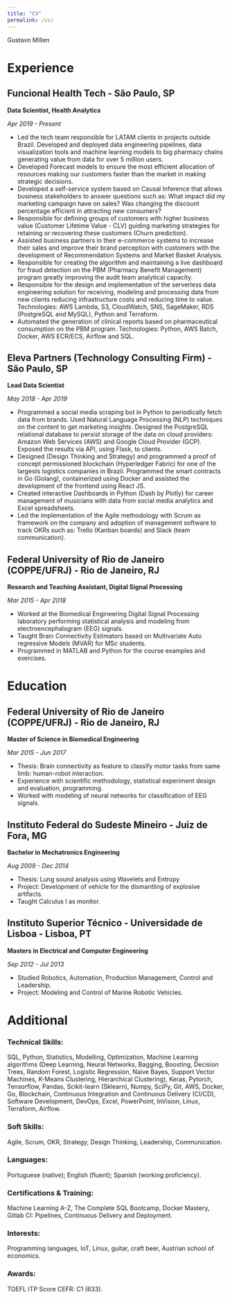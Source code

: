 ```yaml
---
title: "CV"
permalink: /cv/
---
```


Gustavo Millen

# Experience

## Funcional Health Tech - São Paulo, SP

**Data Scientist, Health Analytics**

_Apr 2019 - Present_

- Led the tech team responsible for LATAM clients in projects outside Brazil. Developed and deployed data engineering pipelines, data visualization tools and machine learning models to big pharmacy chains generating value from data for over 5 million users.
- Developed Forecast models to ensure the most efficient allocation of resources making our customers faster than the market in making strategic decisions.
- Developed a self-service system based on Causal Inference that allows business stakeholders to answer questions such as: What impact did my marketing campaign have on sales? Was changing the discount percentage efficient in attracting new consumers?
- Responsible for defining groups of customers with higher business value (Customer Lifetime Value - CLV) guiding marketing strategies for retaining or recovering these customers (Churn prediction).
- Assisted business partners in their e-commerce systems to increase their sales and improve their brand perception with customers with the development of Recommendation Systems and Market Basket Analysis.
- Responsible for creating the algorithm and maintaining a live dashboard for fraud detection on the PBM (Pharmacy Benefit Management) program greatly improving the audit team analytical capacity.
- Responsible for the design and implementation of the serverless data engineering solution for receiving, modeling and processing data from new clients reducing infrastructure costs and reducing time to value. Technologies: AWS Lambda, S3, CloudWatch, SNS, SageMaker, RDS (PostgreSQL and MySQL), Python and Terraform.
- Automated the generation of clinical reports based on pharmaceutical consumption on the PBM program. Technologies: Python, AWS Batch, Docker, AWS ECR/ECS, Airflow and SQL.

## Eleva Partners (Technology Consulting Firm) - São Paulo, SP

**Lead Data Scientist**	

_May 2018 - Apr 2019_

- Programmed a social media scraping bot in Python to periodically fetch data from brands. Used Natural Language Processing (NLP) techniques on the content to get marketing insights. Designed the PostgreSQL relational database to persist storage of the data on cloud providers: Amazon Web Services (AWS) and Google Cloud Provider (GCP). Exposed the results via API, using Flask, to clients.
- Designed (Design Thinking and Strategy) and programmed a proof of concept permissioned blockchain (Hyperledger Fabric) for one of the largests logistics companies in Brazil. Programmed the smart contracts in Go (Golang), containerized using Docker and assisted the development of the frontend using React JS.
- Created interactive Dashboards in Python (Dash by Plotly) for career management of musicians with data from social media analytics and Excel spreadsheets.
- Led the implementation of the Agile methodology with Scrum as framework on the company and adoption of management software to track OKRs such as: Trello (Kanban boards) and Slack (team communication).

## Federal University of Rio de Janeiro (COPPE/UFRJ) - Rio de Janeiro, RJ

**Research and Teaching Assistant, Digital Signal Processing**

_Mar 2015 - Apr 2018_

- Worked at the Biomedical Engineering Digital Signal Processing laboratory performing statistical analysis and modeling from electroencephalogram (EEG) signals.
- Taught Brain Connectivity Estimators based on Multivariate Auto regressive Models (MVAR) for MSc students.
- Programmed in MATLAB and Python for the course examples and exercises.

# Education	

## Federal University of Rio de Janeiro (COPPE/UFRJ) - Rio de Janeiro, RJ

**Master of Science in Biomedical Engineering**

_Mar 2015 - Jun 2017_

- Thesis: Brain connectivity as feature to classify motor tasks from same limb: human-robot interaction.
- Experience with scientific methodology, statistical experiment design and evaluation, programming.
- Worked with modeling of neural networks for classification of EEG signals.

## Instituto Federal do Sudeste Mineiro - Juiz de Fora, MG

**Bachelor in Mechatronics Engineering**

_Aug 2009 - Dec 2014_

- Thesis: Lung sound analysis using Wavelets and Entropy
- Project: Development of vehicle for the dismantling of explosive artifacts.
- Taught Calculus I as monitor.

## Instituto Superior Técnico - Universidade de Lisboa - Lisboa, PT

**Masters in Electrical and Computer Engineering**

_Sep 2012 - Jul 2013_

- Studied Robotics, Automation, Production Management, Control and Leadership.
- Project: Modeling and Control of Marine Robotic Vehicles.

# Additional	

### Technical Skills: 
SQL, Python, Statistics, Modelling, Optimization, Machine Learning algorithms (Deep Learning, Neural Networks, Bagging, Boosting, Decision Trees, Random Forest, Logistic Regression, Naive Bayes, Support Vector Machines, K-Means Clustering, Hierarchical Clustering), Keras, Pytorch, Tensorflow, Pandas, Scikit-learn (Sklearn), Numpy, SciPy, Git, AWS, Docker, Go, Blockchain, Continuous Integration and Continuous Delivery (CI/CD), Software Development, DevOps, Excel, PowerPoint, InVision, Linux, Terraform, Airflow.
### Soft Skills: 
Agile, Scrum, OKR, Strategy, Design Thinking, Leadership, Communication.
### Languages: 
Portuguese (native); English (fluent); Spanish (working proficiency).
### Certifications & Training: 
Machine Learning A-Z, The Complete SQL Bootcamp, Docker Mastery, Gitlab CI: Pipelines, Continuous Delivery and Deployment.
### Interests: 
Programming languages, IoT, Linux, guitar, craft beer, Austrian school of economics.
### Awards: 
TOEFL ITP Score CEFR: C1 (633).